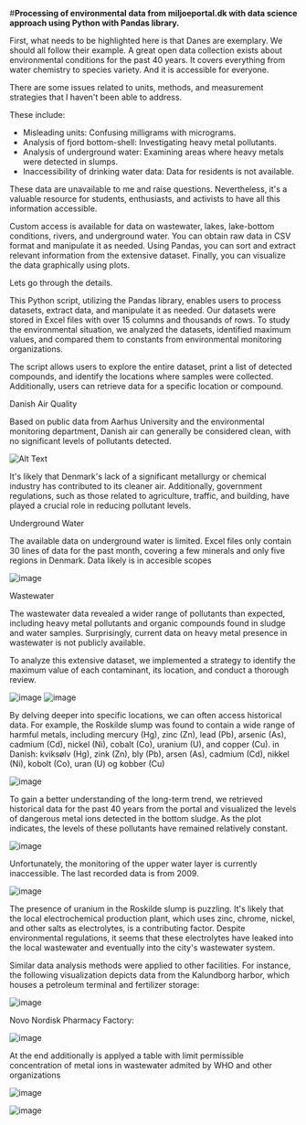 #**Processing of environmental data from miljoeportal.dk with data science approach using Python with Pandas library.**

First, what needs to be highlighted here is that Danes are exemplary. We should all follow their example. 
A great open data collection exists about environmental conditions for the past 40 years. 
It covers everything from water chemistry to species variety. And it is accessible for everyone.

There are some issues related to units, methods, and measurement strategies that I haven't been able to address. 

These include:

 - Misleading units: Confusing milligrams with micrograms.
 - Analysis of fjord bottom-shell: Investigating heavy metal pollutants.
 - Analysis of underground water: Examining areas where heavy metals were detected in slumps.
 - Inaccessibility of drinking water data: Data for residents is not available.

These data are unavailable to me and raise questions. Nevertheless, it's a valuable resource for students, enthusiasts, 
and activists to have all this information accessible.

Custom access is available for data on wastewater, lakes, lake-bottom conditions, rivers, and underground water.
You can obtain raw data in CSV format and manipulate it as needed.
Using Pandas, you can sort and extract relevant information from the extensive dataset.
Finally, you can visualize the data graphically using plots.

Lets go through the details.

This Python script, utilizing the Pandas library, enables users to process datasets, extract data, and manipulate it as needed. 
Our datasets were stored in Excel files with over 15 columns and thousands of rows. To study the environmental situation, 
we analyzed the datasets, identified maximum values, and compared them to constants from environmental monitoring organizations.

The script allows users to explore the entire dataset, print a list of detected compounds, 
and identify the locations where samples were collected. Additionally, users can retrieve data for a specific location or compound.


Danish Air Quality

Based on public data from Aarhus University and the environmental monitoring department, 
Danish air can generally be considered clean, with no significant levels of pollutants detected.

 ![Alt Text](contamination_air.png)

It's likely that Denmark's lack of a significant metallurgy or chemical industry has contributed to its cleaner air. 
Additionally, government regulations, such as those related to agriculture, traffic, and building, 
have played a crucial role in reducing pollutant levels.

Underground Water

The available data on underground water is limited. Excel files only contain 30 lines of data for the past month, 
covering a few minerals and only five regions in Denmark. Data likely is in accesible scopes

![image](https://github.com/tech-science-club/datascience_emvironmental_research/blob/68c661a475fe835238bddea75c882b686247b877/underground_water.png)


Wastewater

The wastewater data revealed a wider range of pollutants than expected, including heavy metal pollutants 
and organic compounds found in sludge and water samples. Surprisingly, current data on heavy metal presence 
in wastewater is not publicly available.

To analyze this extensive dataset, we implemented a strategy to identify the maximum value of each contaminant, 
its location, and conduct a thorough review.

![image](Roskilde_sump_station(2).png)
![image](Roskilde_sump_station(1).png)


By delving deeper into specific locations, we can often access historical data. For example, 
the Roskilde slump was found to contain a wide range of harmful metals, including 
mercury (Hg), zinc (Zn), lead (Pb), arsenic (As), cadmium (Cd), nickel (Ni), cobalt (Co), uranium (U), and copper (Cu).
in Danish:
kviksølv (Hg), zink (Zn), bly (Pb), arsen (As), cadmium (Cd), nikkel (Ni), kobolt (Co), uran (U) og kobber (Cu)

![image](https://github.com/tech-science-club/datascience_emvironmental_research/blob/e3c237547aedebb8086a2ac8f70367957fee13d4/contamination_Bjergmarken%20I%20slam.png)


To gain a better understanding of the long-term trend, we retrieved historical data for the past 40 years from 
the portal and visualized the levels of dangerous metal ions detected in the bottom sludge. As the plot indicates, 
the levels of these pollutants have remained relatively constant.

![image](Contaminants_Roskilde_from_1990_to_nowadays_sludge.png)

Unfortunately, the monitoring of the upper water layer is currently inaccessible. The last recorded data is from 2009.

![image](Contaminants_Roskild_from_1990_to_nowadays_wastewater.png)

The presence of uranium in the Roskilde slump is puzzling. It's likely that the local electrochemical 
production plant, which uses zinc, chrome, nickel, and other salts as electrolytes, is a contributing factor. 
Despite environmental regulations, it seems that these electrolytes have leaked into the local wastewater 
and eventually into the city's wastewater system.

Similar data analysis methods were applied to other facilities. For instance, the following visualization 
depicts data from the Kalundborg harbor, which houses a petroleum terminal and fertilizer storage:

![image](https://github.com/tech-science-club/datascience_emvironmental_research/blob/85401837251a3ffea882c435a8a4540f6e478452/contamination_KALUNDBORG%20C.%20I%20slam.png)

Novo Nordisk Pharmacy Factory:

![image](https://github.com/tech-science-club/datascience_emvironmental_research/blob/d86a0278868c684b594c0d1bd24f7e189548bcbf/contamination_Novo%20-%20till%C3%B8b.png)

At the end additionally is applyed a table with limit permissible concentration of metal ions in wastewater
admited by WHO and other organizations

![image](https://github.com/tech-science-club/datascience_emvironmental_research/blob/99748efd903170d6726c938d1dbfcb7f82df6b2d/2-Maximum-Permissible-Concentrations-of-Heavy-Metals-in-Sewage-Sludge-mg-kg-Dry-wt-in.png)

![image](https://github.com/tech-science-club/datascience_emvironmental_research/blob/99748efd903170d6726c938d1dbfcb7f82df6b2d/Heavy-metal-permissible-standard-limit-for-sewage-sludge-applied-on-agricultural-soils.png)




